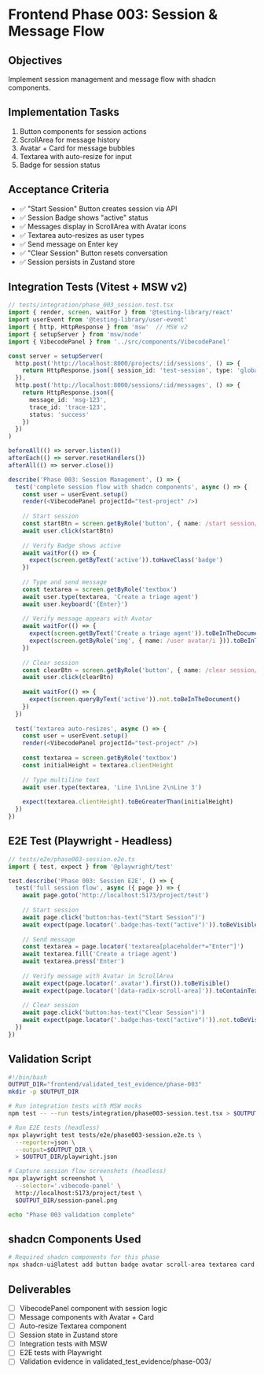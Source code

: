 # Frontend Phase 003: Session & Message Flow

## Objectives
Implement session management and message flow with shadcn components.

## Implementation Tasks
1. Button components for session actions
2. ScrollArea for message history
3. Avatar + Card for message bubbles
4. Textarea with auto-resize for input
5. Badge for session status

## Acceptance Criteria
- ✅ "Start Session" Button creates session via API
- ✅ Session Badge shows "active" status
- ✅ Messages display in ScrollArea with Avatar icons
- ✅ Textarea auto-resizes as user types
- ✅ Send message on Enter key
- ✅ "Clear Session" Button resets conversation
- ✅ Session persists in Zustand store

## Integration Tests (Vitest + MSW v2)
```typescript
// tests/integration/phase_003_session.test.tsx
import { render, screen, waitFor } from '@testing-library/react'
import userEvent from '@testing-library/user-event'
import { http, HttpResponse } from 'msw'  // MSW v2
import { setupServer } from 'msw/node'
import { VibecodePanel } from '../src/components/VibecodePanel'

const server = setupServer(
  http.post('http://localhost:8000/projects/:id/sessions', () => {
    return HttpResponse.json({ session_id: 'test-session', type: 'global' })
  }),
  http.post('http://localhost:8000/sessions/:id/messages', () => {
    return HttpResponse.json({
      message_id: 'msg-123',
      trace_id: 'trace-123',
      status: 'success'
    })
  })
)

beforeAll(() => server.listen())
afterEach(() => server.resetHandlers())
afterAll(() => server.close())

describe('Phase 003: Session Management', () => {
  test('complete session flow with shadcn components', async () => {
    const user = userEvent.setup()
    render(<VibecodePanel projectId="test-project" />)
    
    // Start session
    const startBtn = screen.getByRole('button', { name: /start session/i })
    await user.click(startBtn)
    
    // Verify Badge shows active
    await waitFor(() => {
      expect(screen.getByText('active')).toHaveClass('badge')
    })
    
    // Type and send message
    const textarea = screen.getByRole('textbox')
    await user.type(textarea, 'Create a triage agent')
    await user.keyboard('{Enter}')
    
    // Verify message appears with Avatar
    await waitFor(() => {
      expect(screen.getByText('Create a triage agent')).toBeInTheDocument()
      expect(screen.getByRole('img', { name: /user avatar/i })).toBeInTheDocument()
    })
    
    // Clear session
    const clearBtn = screen.getByRole('button', { name: /clear session/i })
    await user.click(clearBtn)
    
    await waitFor(() => {
      expect(screen.queryByText('active')).not.toBeInTheDocument()
    })
  })
  
  test('textarea auto-resizes', async () => {
    const user = userEvent.setup()
    render(<VibecodePanel projectId="test-project" />)
    
    const textarea = screen.getByRole('textbox')
    const initialHeight = textarea.clientHeight
    
    // Type multiline text
    await user.type(textarea, 'Line 1\nLine 2\nLine 3')
    
    expect(textarea.clientHeight).toBeGreaterThan(initialHeight)
  })
})
```

## E2E Test (Playwright - Headless)
```typescript
// tests/e2e/phase003-session.e2e.ts
import { test, expect } from '@playwright/test'

test.describe('Phase 003: Session E2E', () => {
  test('full session flow', async ({ page }) => {
    await page.goto('http://localhost:5173/project/test')
    
    // Start session
    await page.click('button:has-text("Start Session")')
    await expect(page.locator('.badge:has-text("active")')).toBeVisible()
    
    // Send message
    const textarea = page.locator('textarea[placeholder*="Enter"]')
    await textarea.fill('Create a triage agent')
    await textarea.press('Enter')
    
    // Verify message with Avatar in ScrollArea
    await expect(page.locator('.avatar').first()).toBeVisible()
    await expect(page.locator('[data-radix-scroll-area]')).toContainText('Create a triage agent')
    
    // Clear session
    await page.click('button:has-text("Clear Session")')
    await expect(page.locator('.badge:has-text("active")')).not.toBeVisible()
  })
})
```

## Validation Script
```bash
#!/bin/bash
OUTPUT_DIR="frontend/validated_test_evidence/phase-003"
mkdir -p $OUTPUT_DIR

# Run integration tests with MSW mocks
npm test -- --run tests/integration/phase003-session.test.tsx > $OUTPUT_DIR/vitest.log 2>&1

# Run E2E tests (headless)
npx playwright test tests/e2e/phase003-session.e2e.ts \
  --reporter=json \
  --output=$OUTPUT_DIR \
  > $OUTPUT_DIR/playwright.json

# Capture session flow screenshots (headless)
npx playwright screenshot \
  --selector='.vibecode-panel' \
  http://localhost:5173/project/test \
  $OUTPUT_DIR/session-panel.png

echo "Phase 003 validation complete"
```

## shadcn Components Used
```bash
# Required shadcn components for this phase
npx shadcn-ui@latest add button badge avatar scroll-area textarea card
```

## Deliverables
- [ ] VibecodePanel component with session logic
- [ ] Message components with Avatar + Card
- [ ] Auto-resize Textarea component
- [ ] Session state in Zustand store
- [ ] Integration tests with MSW
- [ ] E2E tests with Playwright
- [ ] Validation evidence in validated_test_evidence/phase-003/